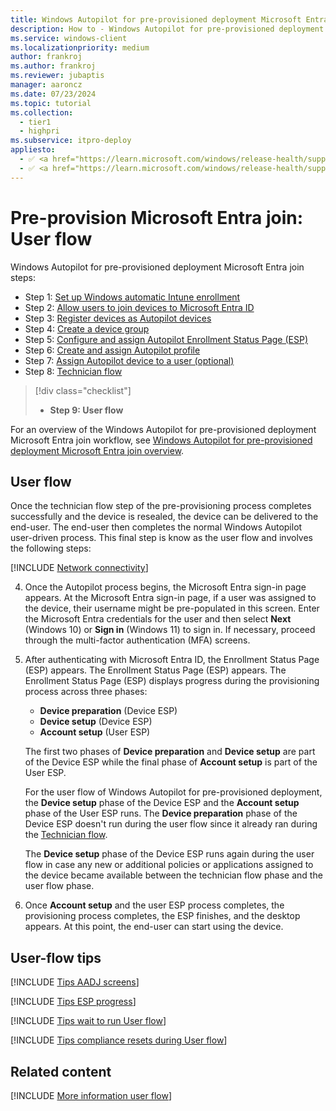 ```yaml
---
title: Windows Autopilot for pre-provisioned deployment Microsoft Entra join - Step 8 of 9 - User flow
description: How to - Windows Autopilot for pre-provisioned deployment Microsoft Entra join - Step 8 of 9 - User flow.
ms.service: windows-client
ms.localizationpriority: medium
author: frankroj
ms.author: frankroj
ms.reviewer: jubaptis
manager: aaroncz
ms.date: 07/23/2024
ms.topic: tutorial
ms.collection:
  - tier1
  - highpri
ms.subservice: itpro-deploy
appliesto:
  - ✅ <a href="https://learn.microsoft.com/windows/release-health/supported-versions-windows-client" target="_blank">Windows 11</a>
  - ✅ <a href="https://learn.microsoft.com/windows/release-health/supported-versions-windows-client" target="_blank">Windows 10</a>
---
```


# Pre-provision Microsoft Entra join: User flow

Windows Autopilot for pre-provisioned deployment Microsoft Entra join steps:

- Step 1: [Set up Windows automatic Intune enrollment](azure-ad-join-automatic-enrollment.md)
- Step 2: [Allow users to join devices to Microsoft Entra ID](azure-ad-join-allow-users-to-join.md)
- Step 3: [Register devices as Autopilot devices](azure-ad-join-register-device.md)
- Step 4: [Create a device group](azure-ad-join-device-group.md)
- Step 5: [Configure and assign Autopilot Enrollment Status Page (ESP)](azure-ad-join-esp.md)
- Step 6: [Create and assign Autopilot profile](azure-ad-join-autopilot-profile.md)
- Step 7: [Assign Autopilot device to a user (optional)](azure-ad-join-assign-device-to-user.md)
- Step 8: [Technician flow](azure-ad-join-technician-flow.md)

> [!div class="checklist"]
>
> - **Step 9: User flow**

For an overview of the Windows Autopilot for pre-provisioned deployment Microsoft Entra join workflow, see [Windows Autopilot for pre-provisioned deployment Microsoft Entra join overview](azure-ad-join-workflow.md#workflow).

## User flow

Once the technician flow step of the pre-provisioning process completes successfully and the device is resealed, the device can be delivered to the end-user. The end-user then completes the normal Windows Autopilot user-driven process. This final step is know as the user flow and involves the following steps:

[!INCLUDE [Network connectivity](../includes/network-connectivity.md)]

4. Once the Autopilot process begins, the Microsoft Entra sign-in page appears. At the Microsoft Entra sign-in page, if a user was assigned to the device, their username might be pre-populated in this screen. Enter the Microsoft Entra credentials for the user and then select **Next** (Windows 10) or **Sign in** (Windows 11) to sign in. If necessary, proceed through the multi-factor authentication (MFA) screens.

5. After authenticating with Microsoft Entra ID, the Enrollment Status Page (ESP) appears. The Enrollment Status Page (ESP) appears. The Enrollment Status Page (ESP) displays progress during the provisioning process across three phases:

   - **Device preparation** (Device ESP)
   - **Device setup** (Device ESP)
   - **Account setup** (User ESP)

    The first two phases of **Device preparation** and **Device setup** are part of the Device ESP while the final phase of **Account setup** is part of the User ESP.

    For the user flow of Windows Autopilot for pre-provisioned deployment, the **Device setup** phase of the Device ESP and the **Account setup** phase of the User ESP runs. The **Device preparation** phase of the Device ESP doesn't run during the user flow since it already ran during the [Technician flow](azure-ad-join-technician-flow.md).

    The **Device setup** phase of the Device ESP runs again during the user flow in case any new or additional policies or applications assigned to the device became available between the technician flow phase and the user flow phase.

6. Once **Account setup** and the user ESP process completes, the provisioning process completes, the ESP finishes, and the desktop appears. At this point, the end-user can start using the device.

## User-flow tips

[!INCLUDE [Tips AADJ screens](../includes/tips-aadj-screens.md)]

[!INCLUDE [Tips ESP progress](../includes/tips-esp-progress.md)]

[!INCLUDE [Tips wait to run User flow](../includes/tips-pre-provision-wait-user-flow.md)]

[!INCLUDE [Tips compliance resets during User flow](../includes/tips-pre-provision-compliance-user-flow.md)]

## Related content

[!INCLUDE [More information user flow](../includes/more-info-user-flow.md)]
